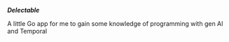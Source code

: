***Delectable***

A little Go app for me to gain some knowledge of programming with gen AI and Temporal